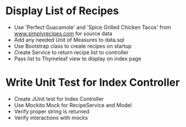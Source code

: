 # Display List of Recipes

* Use 'Perfect Guacamole' and 'Spice Grilled Chicken Tacos' from www.simplyrecipes.com for source data
* Add any needed Unit of Measures to data.sql
* Use Bootstrap class to create recipes on startup
* Create Service to return recipe list to controller
* Pass list to Thymeleaf view to display on index page


# Write Unit Test for Index Controller

* Create JUnit test for Index Controller
* Use Mockito Mock for RecipeService and Model
* Verify proper string is returned
* Verify interactions with mocks